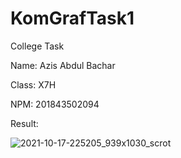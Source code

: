 # KomGrafTask1
College Task

Name: Azis Abdul Bachar

Class: X7H

NPM: 201843502094

Result:

![2021-10-17-225205_939x1030_scrot](https://user-images.githubusercontent.com/18085025/137635132-1dee676f-1262-4340-9096-30644f1629ae.png)
